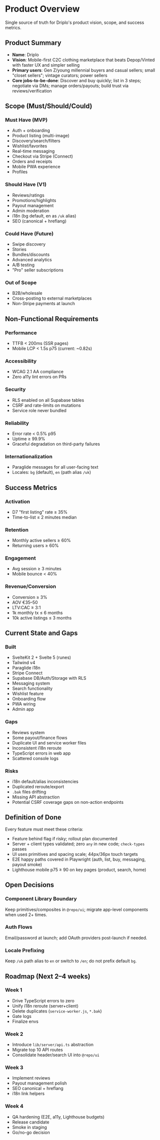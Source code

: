 # Product Overview

Single source of truth for Driplo's product vision, scope, and success metrics.

## Product Summary

- **Name**: Driplo
- **Vision**: Mobile-first C2C clothing marketplace that beats Depop/Vinted with faster UX and simpler selling
- **Primary users**: Gen Z/young millennial buyers and casual sellers; small "closet sellers"; vintage curators; power sellers
- **Core jobs-to-be-done**: Discover and buy quickly; list in 3 steps; negotiate via DMs; manage orders/payouts; build trust via reviews/verification

## Scope (Must/Should/Could)

### Must Have (MVP)
- Auth + onboarding
- Product listing (multi-image)
- Discovery/search/filters
- Wishlist/favorites
- Real-time messaging
- Checkout via Stripe (Connect)
- Orders and receipts
- Mobile PWA experience
- Profiles

### Should Have (V1)
- Reviews/ratings
- Promotions/highlights
- Payout management
- Admin moderation
- i18n (bg default, en as `/uk` alias)
- SEO (canonical + hreflang)

### Could Have (Future)
- Swipe discovery
- Stories
- Bundles/discounts
- Advanced analytics
- A/B testing
- "Pro" seller subscriptions

### Out of Scope
- B2B/wholesale
- Cross-posting to external marketplaces
- Non-Stripe payments at launch

## Non-Functional Requirements

### Performance
- TTFB < 200ms (SSR pages)
- Mobile LCP < 1.5s p75 (current: ~0.82s)

### Accessibility
- WCAG 2.1 AA compliance
- Zero a11y lint errors on PRs

### Security
- RLS enabled on all Supabase tables
- CSRF and rate-limits on mutations
- Service role never bundled

### Reliability
- Error rate < 0.5% p95
- Uptime ≥ 99.9%
- Graceful degradation on third-party failures

### Internationalization
- Paraglide messages for all user-facing text
- Locales: `bg` (default), `en` (path alias `/uk`)

## Success Metrics

### Activation
- D7 "first listing" rate ≥ 35%
- Time-to-list ≤ 2 minutes median

### Retention
- Monthly active sellers ≥ 60%
- Returning users ≥ 60%

### Engagement
- Avg session ≥ 3 minutes
- Mobile bounce < 40%

### Revenue/Conversion
- Conversion ≥ 3%
- AOV €35–50
- LTV:CAC ≥ 3:1
- 1k monthly tx ≤ 6 months
- 10k active listings ≤ 3 months

## Current State and Gaps

### Built
- SvelteKit 2 + Svelte 5 (runes)
- Tailwind v4
- Paraglide i18n
- Stripe Connect
- Supabase DB/Auth/Storage with RLS
- Messaging system
- Search functionality
- Wishlist feature
- Onboarding flow
- PWA wiring
- Admin app

### Gaps
- Reviews system
- Some payout/finance flows
- Duplicate UI and service worker files
- Inconsistent i18n reroute
- TypeScript errors in web app
- Scattered console logs

### Risks
- i18n default/alias inconsistencies
- Duplicated reroute/export
- `.bak` files drifting
- Missing API abstraction
- Potential CSRF coverage gaps on non-action endpoints

## Definition of Done

Every feature must meet these criteria:

- Feature behind flag if risky; rollout plan documented
- Server + client types validated; zero `any` in new code; `check-types` passes
- UI uses primitives and spacing scale; 44px/36px touch targets
- E2E happy paths covered in Playwright (auth, list, buy, messaging, payout smoke)
- Lighthouse mobile p75 ≥ 90 on key pages (product, search, home)

## Open Decisions

### Component Library Boundary
Keep primitives/composites in `@repo/ui`; migrate app-level components when used 2+ times.

### Auth Flows
Email/password at launch; add OAuth providers post-launch if needed.

### Locale Prefixing
Keep `/uk` path alias to `en` or switch to `/en`; do not prefix default `bg`.

## Roadmap (Next 2–4 weeks)

### Week 1
- Drive TypeScript errors to zero
- Unify i18n reroute (server+client)
- Delete duplicates (`service-worker.js`, `*.bak`)
- Gate logs
- Finalize envs

### Week 2
- Introduce `lib/server/api.ts` abstraction
- Migrate top 10 API routes
- Consolidate header/search UI into `@repo/ui`

### Week 3
- Implement reviews
- Payout management polish
- SEO canonical + hreflang
- i18n link helpers

### Week 4
- QA hardening (E2E, a11y, Lighthouse budgets)
- Release candidate
- Smoke in staging
- Go/no-go decision